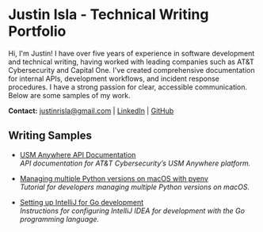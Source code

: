 # Justin Isla - Technical Writing Portfolio

Hi, I'm Justin! I have over five years of experience in software development and technical writing, having worked with leading companies such as AT&T Cybersecurity and Capital One. I've created comprehensive documentation for internal APIs, development workflows, and incident response procedures. I have a strong passion for clear, accessible communication. Below are some samples of my work.

**Contact:** [justinrisla@gmail.com](mailto:justinrisla@gmail.com) | [LinkedIn](https://www.linkedin.com/in/justinisla) | [GitHub](https://github.com/justinisla)

## Writing Samples
- [USM Anywhere API Documentation](usm-anywhere-api/usma-alarms-events-api.md)  
  *API documentation for AT&T Cybersecurity’s USM Anywhere platform.*

- [Managing multiple Python versions on macOS with pyenv](pyenv-macos/pyenv-macos.md)  
  *Tutorial for developers managing multiple Python versions on macOS.*

- [Setting up IntelliJ for Go development](intellij-go-setup/intellij-go-setup.md)  
  *Instructions for configuring IntelliJ IDEA for development with the Go programming language.*
